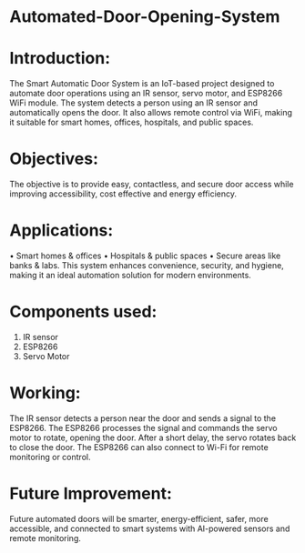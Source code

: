 # Automated-Door-Opening-System
# Introduction:
The Smart Automatic Door System is an IoT-based project designed to automate door operations using an IR sensor, servo motor, and ESP8266 WiFi module. The system detects a person using an IR sensor and automatically opens the door. It also allows remote control via WiFi, making it suitable for smart homes, offices, hospitals, and public spaces.

# Objectives:
The objective is to provide easy, contactless, and secure door access while improving accessibility, cost effective and energy efficiency.

# Applications:
• Smart homes & offices
• Hospitals & public spaces
• Secure areas like banks & labs. 
This system enhances convenience, security, and hygiene, making it an ideal automation solution for modern environments.

# Components used:
1) IR sensor
2) ESP8266
3) Servo Motor

# Working:
The IR sensor detects a person near the door and sends a signal to the ESP8266. The ESP8266 processes the signal and commands the servo motor to rotate, opening the door. After a short delay, the servo rotates back to close the door. The ESP8266 can also connect to Wi-Fi for remote monitoring or control.

# Future Improvement:
Future automated doors will be smarter, energy-efficient, safer, more accessible, and connected to smart systems with AI-powered sensors and remote monitoring.






